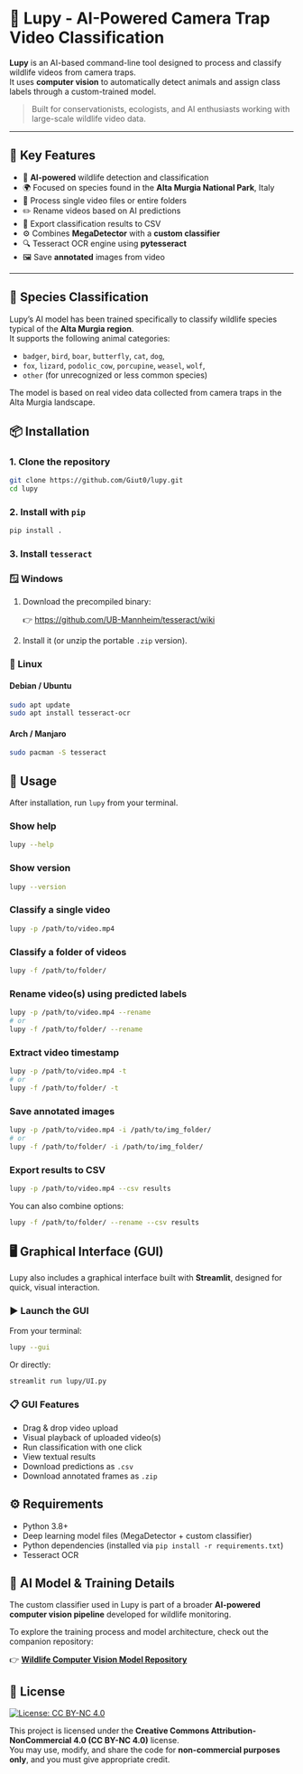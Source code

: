 # 🐾 Lupy - AI-Powered Camera Trap Video Classification

**Lupy** is an AI-based command-line tool designed to process and classify wildlife videos from camera traps.  
It uses **computer vision** to automatically detect animals and assign class labels through a custom-trained model.

> Built for conservationists, ecologists, and AI enthusiasts working with large-scale wildlife video data.

---

## 🚀 Key Features

- 🧠 **AI-powered** wildlife detection and classification
- 🌍 Focused on species found in the **Alta Murgia National Park**, Italy
- 🎥 Process single video files or entire folders
- ✏️ Rename videos based on AI predictions
- 📄 Export classification results to CSV
- ⚙️ Combines **MegaDetector** with a **custom classifier**
- 🔍 Tesseract OCR engine using **pytesseract**
- 🖼️ Save **annotated** images from video

---

## 🦊 Species Classification

Lupy’s AI model has been trained specifically to classify wildlife species typical of the **Alta Murgia region**.  
It supports the following animal categories:

- `badger`, `bird`, `boar`, `butterfly`, `cat`, `dog`,  
- `fox`, `lizard`, `podolic_cow`, `porcupine`, `weasel`, `wolf`,  
- `other` (for unrecognized or less common species)

The model is based on real video data collected from camera traps in the Alta Murgia landscape.

## 📦 Installation

### 1. Clone the repository

```bash
git clone https://github.com/Giut0/lupy.git
cd lupy
```

### 2. Install with `pip`

```bash
pip install .
```

### 3. Install `tesseract`
### 🪟 Windows

1. Download the precompiled binary:

   👉 https://github.com/UB-Mannheim/tesseract/wiki

2. Install it (or unzip the portable `.zip` version).
### 🐧 Linux

#### Debian / Ubuntu

```bash
sudo apt update
sudo apt install tesseract-ocr
```

#### Arch / Manjaro

```bash
sudo pacman -S tesseract
```

## 🧪 Usage

After installation, run `lupy` from your terminal.

### Show help

```bash
lupy --help
```

### Show version

```bash
lupy --version
```

### Classify a single video

```bash
lupy -p /path/to/video.mp4
```

### Classify a folder of videos

```bash
lupy -f /path/to/folder/
```

### Rename video(s) using predicted labels

```bash
lupy -p /path/to/video.mp4 --rename
# or
lupy -f /path/to/folder/ --rename
```

### Extract video timestamp
```bash
lupy -p /path/to/video.mp4 -t
# or
lupy -f /path/to/folder/ -t
```

### Save annotated images
```bash
lupy -p /path/to/video.mp4 -i /path/to/img_folder/
# or
lupy -f /path/to/folder/ -i /path/to/img_folder/
```

### Export results to CSV

```bash
lupy -p /path/to/video.mp4 --csv results
```

You can also combine options:

```bash
lupy -f /path/to/folder/ --rename --csv results
```


## 🖥️ Graphical Interface (GUI)

Lupy also includes a graphical interface built with **Streamlit**, designed for quick, visual interaction.

### ▶️ Launch the GUI

From your terminal:

```bash
lupy --gui
```

Or directly:

```bash
streamlit run lupy/UI.py
```

### 📋 GUI Features

- Drag & drop video upload
- Visual playback of uploaded video(s)
- Run classification with one click
- View textual results
- Download predictions as `.csv`
- Download annotated frames as `.zip`

## ⚙️ Requirements

- Python 3.8+
- Deep learning model files (MegaDetector + custom classifier)
- Python dependencies (installed via `pip install -r requirements.txt`)
- Tesseract OCR

## 🤖 AI Model & Training Details

The custom classifier used in Lupy is part of a broader **AI-powered computer vision pipeline** developed for wildlife monitoring.

To explore the training process and model architecture, check out the companion repository:

👉 **[Wildlife Computer Vision Model Repository](https://github.com/Giut0/Murgia-AI-Wildlife-Track)**

## 📄 License

[![License: CC BY-NC 4.0](https://img.shields.io/badge/License-CC%20BY--NC%204.0-lightgrey.svg)](https://creativecommons.org/licenses/by-nc/4.0/)

This project is licensed under the **Creative Commons Attribution-NonCommercial 4.0 (CC BY-NC 4.0)** license.  
You may use, modify, and share the code for **non-commercial purposes only**, and you must give appropriate credit.

